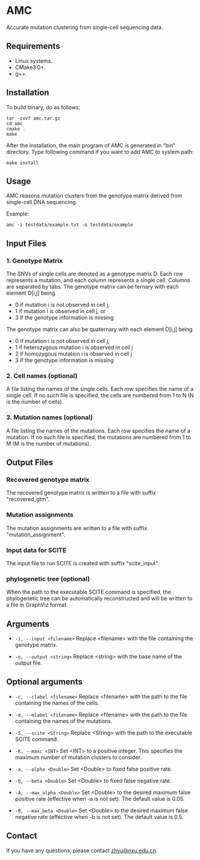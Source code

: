 # AMC
Accurate mutation clustering from single-cell sequencing data.

## Requirements

* Linux systems.
* CMake3.0+.
* g++.

## Installation

To build binary, do as follows:

```
tar -zxvf amc.tar.gz
cd amc
cmake .
make
```

After the installation, the main program of AMC is generated in “bin” directory. Type following command if you want to add AMC to system path:
```
make install
```

## Usage

AMC reasons mutation clusters from the genotype matrix derived from single-cell DNA sequencing.

Example:

```
amc -i testdata/example.txt -o testdata/example
```

## Input Files

### 1. Genotype Matrix

The SNVs of single cells are denoted as a genotype matrix D. Each row represents a mutation, and each column represents a single cell. Columns are separated by tabs. 
The genotype matrix can be ternary with each element D[i,j] being

* 0 if mutation i is not observed in cell j,
* 1 if mutation i is observed in cell j, or
* 3 if the genotype information is missing

The genotype matrix can also be quaternary with each element D[i,j] being

* 0 if mutation i is not observed in cell j,
* 1 if heterozygous mutation i is observed in cell j
* 2 if homozygous mutation i is observed in cell j
* 3 if the genotype information is missing

### 2. Cell names (optional)

A file listing the names of the single cells. Each row specifies the name of a single cell.
If no such file is specified, the cells are numbered from 1 to N (N is the number of cells).

### 3. Mutation names (optional)

A file listing the names of the mutations. Each row specifies the name of a mutation.
If no such file is specified, the mutations are numbered from 1 to M (M is the number of mutations).

## Output Files

### Recovered genotype matrix

The recovered genotype matrix is written to a file with suffix "recovered_gtm".

### Mutation assignments

The mutation assignments are written to a file with suffix "mutation_assignment".

### Input data for SCITE

The input file to run SCITE is created with suffix "scite_input".

### phylogenetic tree (optional)

When the path to the executable SCITE command is specified, the phylogenetic tree can be automatically reconstructed and will be written to a file in GraphViz format.

## Arguments

* `-i, --input <filename>` Replace \<filename\> with the file containing the genotype matrix.

* `-o, --output <string>` Replace \<string\> with the base name of the output file.

## Optional arguments

* `-c, --clabel <filename>` Replace \<filename\> with the path to the file containing the names of the cells.

* `-m, --mlabel <filename>` Replace \<filename\> with the path to the file containing the names of the mutations.

* `-S, --scite <String>` Replace \<String\> with the path to the executable SCITE command.

* `-K, --maxc <INT>` Set \<INT\> to a positive integer. This specifies the maximum number of mutation clusters to consider.

* `-a, --alpha <Double>` Set \<Double\> to fixed false positive rate.

* `-b, --beta <Double>` Set \<Double\> to fixed false negative rate.

* `-A, --max_alpha <Double>`  Set \<Double\> to the desired maximum false positive rate (effective when -a is not set). The default value is 0.05.

* `-B, --max_beta <Double>`  Set \<Double\> to the desired maximum false negative rate (effective when -b is not set). The default value is 0.5.

## Contact

If you have any questions, please contact zhyu@nxu.edu.cn.
